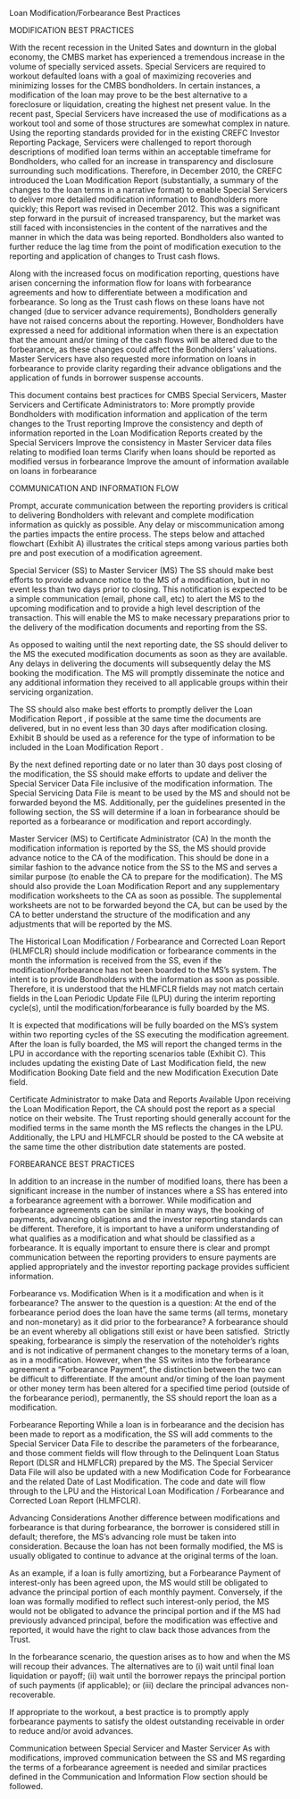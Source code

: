 Loan Modification/Forbearance Best Practices

MODIFICATION BEST PRACTICES

With the recent recession in the United Sates and downturn in the global economy, the CMBS market has experienced a tremendous increase in the volume of specially serviced assets. Special Servicers are required to workout defaulted loans with a goal of maximizing recoveries and minimizing losses for the CMBS bondholders. In certain instances, a modification of the loan may prove to be the best alternative to a foreclosure or liquidation, creating the highest net present value. In the recent past, Special Servicers have increased the use of modifications as a workout tool and some of those structures are somewhat complex in nature. Using the reporting standards provided for in the existing CREFC Investor Reporting Package, Servicers were challenged to report thorough descriptions of modified loan terms within an acceptable timeframe for Bondholders, who called for an increase in transparency and disclosure surrounding such modifications.  Therefore, in December 2010, the CREFC introduced the Loan Modification Report (substantially, a summary of the changes to the loan terms in a narrative format) to enable Special Servicers to deliver more detailed modification information to Bondholders more quickly; this Report was revised in December 2012. This was a significant step forward in the pursuit of increased transparency, but the market was still faced with inconsistencies in the content of the narratives and the manner in which the data was being reported. Bondholders also wanted to further reduce the lag time from the point of modification execution to the reporting and application of changes to Trust cash flows.  

Along with the increased focus on modification reporting, questions have arisen concerning the information flow for loans with forbearance agreements and how to differentiate between a modification and forbearance.  So long as the Trust cash flows on these loans have not changed (due to servicer advance requirements), Bondholders generally have not raised concerns about the reporting. However, Bondholders have expressed a need for additional information when there is an expectation that the amount and/or timing of the cash flows will be altered due to the forbearance, as these changes could affect the Bondholders’ valuations. Master Servicers have also requested more information on loans in forbearance to provide clarity regarding their advance obligations and the application of funds in borrower suspense accounts.  

This document contains best practices for CMBS Special Servicers, Master Servicers and Certificate Administrators to:
More promptly provide Bondholders with modification information and application of the term changes to the Trust reporting
Improve the consistency and depth of information reported in the Loan Modification Reports created by the Special Servicers
Improve the consistency in Master Servicer data files relating to modified loan terms
Clarify when loans should be reported as modified versus in forbearance
Improve the amount of information available on loans in forbearance


COMMUNICATION AND INFORMATION FLOW

Prompt, accurate communication between the reporting providers is critical to delivering Bondholders with relevant and complete modification information as quickly as possible. Any delay or miscommunication among the parties impacts the entire process. The steps below and attached flowchart (Exhibit A) illustrates the critical steps among various parties both pre and post execution of a modification agreement.

Special Servicer (SS) to Master Servicer (MS)
The SS should make best efforts to provide advance notice to the MS of a modification, but in no event less than two days prior to closing. This notification is expected to be a simple communication (email, phone call, etc) to alert the MS to the upcoming modification and to provide a high level description of the transaction. This will enable the MS to make necessary preparations prior to the delivery of the modification documents and reporting from the SS.

As opposed to waiting until the next reporting date, the SS should deliver to the MS the executed modification documents as soon as they are available. Any delays in delivering the documents will subsequently delay the MS booking the modification. The MS will promptly disseminate the notice and any additional information they received to all applicable groups within their servicing organization. 

The SS should also make best efforts to promptly deliver the Loan Modification Report , if possible at the same time the documents are delivered, but in no event less than 30 days after modification closing. Exhibit B should be used as a reference for the type of information to be included in the Loan Modification Report . 

By the next defined reporting date or no later than 30 days post closing of the modification, the SS should make efforts to update and deliver the Special Servicer Data File inclusive of the modification information. The Special Servicing Data File is meant to be used by the MS and should not be forwarded beyond the MS. Additionally, per the guidelines presented in the following section, the SS will determine if a loan in forbearance should be reported as a forbearance or modification and report accordingly. 

Master Servicer (MS) to Certificate Administrator (CA)
In the month the modification information is reported by the SS, the MS should provide advance notice to the CA of the modification. This should be done in a similar fashion to the advance notice from the SS to the MS and serves a similar purpose (to enable the CA to prepare for the modification). The MS should also provide the Loan Modification Report and any supplementary modification worksheets to the CA as soon as possible. The supplemental worksheets are not to be forwarded beyond the CA, but can be used by the CA to better understand the structure of the modification and any adjustments that will be reported by the MS. 

The Historical Loan Modification / Forbearance and Corrected Loan Report (HLMFCLR) should include modification or forbearance comments in the month the information is received from the SS, even if the modification/forbearance has not been boarded to the MS’s system. The intent is to provide Bondholders with the information as soon as possible. Therefore, it is understood that the HLMFCLR fields may not match certain fields in the Loan Periodic Update File (LPU) during the interim reporting cycle(s), until the modification/forbearance is fully boarded by the MS. 

It is expected that modifications will be fully boarded on the MS’s system within two reporting cycles of the SS executing the modification agreement. After the loan is fully boarded, the MS will report the changed terms in the LPU in accordance with the reporting scenarios table (Exhibit C). This includes updating the existing Date of Last Modification field, the new Modification Booking Date field and the new Modification Execution Date field.  

Certificate Administrator to make Data and Reports Available
Upon receiving the Loan Modification Report, the CA should post the report as a special notice on their website. The Trust reporting should generally account for the modified terms in the same month the MS reflects the changes in the LPU. Additionally, the LPU and HLMFCLR should be posted to the CA website at the same time the other distribution date statements are posted. 


















FORBEARANCE BEST PRACTICES 

In addition to an increase in the number of modified loans, there has been a significant increase in the number of instances where a SS has entered into a forbearance agreement with a borrower. While modification and forbearance agreements can be similar in many ways, the booking of payments, advancing obligations and the investor reporting standards can be different. Therefore, it is important to have a uniform understanding of what qualifies as a modification and what should be classified as a forbearance. It is equally important to ensure there is clear and prompt communication between the reporting providers to ensure payments are applied appropriately and the investor reporting package provides sufficient information.  

Forbearance vs. Modification
When is it a modification and when is it forbearance? The answer to the question is a question: At the end of the forbearance period does the loan have the same terms (all terms, monetary and non-monetary) as it did prior to the forbearance? A forbearance should be an event whereby all obligations still exist or have been satisfied.  Strictly speaking, forbearance is simply the reservation of the noteholder’s rights and is not indicative of permanent changes to the monetary terms of a loan, as in a modification. However, when the SS writes into the forbearance agreement a “Forbearance Payment”, the distinction between the two can be difficult to differentiate. If the amount and/or timing of the loan payment or other money term has been altered for a specified time period (outside of the forbearance period), permanently, the SS should report the loan as a modification. 

Forbearance Reporting 
While a loan is in forbearance and the decision has been made to report as a modification, the SS will add comments to the Special Servicer Data File to describe the parameters of the forbearance, and those comment fields will flow through to the Delinquent Loan Status Report (DLSR and HLMFLCR) prepared by the MS. The Special Servicer Data File will also be updated with a new Modification Code for Forbearance and the related Date of Last Modification. The code and date will flow through to the LPU and the Historical Loan Modification / Forbearance and Corrected Loan Report (HLMFCLR).

Advancing Considerations
Another difference between modifications and forbearance is that during forbearance, the borrower is considered still in default; therefore, the MS’s advancing role must be taken into consideration. Because the loan has not been formally modified, the MS is usually obligated to continue to advance at the original terms of the loan. 

As an example, if a loan is fully amortizing, but a Forbearance Payment of interest-only has been agreed upon, the MS would still be obligated to advance the principal portion of each monthly payment. Conversely, if the loan was formally modified to reflect such interest-only period, the MS would not be obligated to advance the principal portion and if the MS had previously advanced principal, before the modification was effective and reported, it would have the right to claw back those advances from the Trust. 

In the forbearance scenario, the question arises as to how and when the MS will recoup their advances. The alternatives are to (i) wait until final loan liquidation or payoff; (ii) wait until the borrower repays the principal portion of such payments (if applicable); or (iii) declare the principal advances non-recoverable. 

If appropriate to the workout, a best practice is to promptly apply forbearance payments to satisfy the oldest outstanding receivable in order to reduce and/or avoid advances.

Communication between Special Servicer and Master Servicer
As with modifications, improved communication between the SS and MS regarding the terms of a forbearance agreement is needed and similar practices defined in the Communication and Information Flow section should be followed.  
